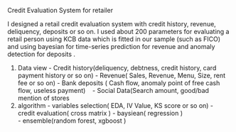 Credit Evaluation System for retailer

I designed a retail credit evaluation system with credit history, revenue, deliquency, deposits or so on.
I used about 200 parameters for evaluating a retail person using KCB data which is fitted in our sample (such as FICO) 
and using bayesian for time-series prediction for revenue and anomaly detection for deposits .
  
  1) Data view
    - Credit history(deliquency, debtness, credit history, card payment history or so on)
    - Revenue( Sales, Revenue, Menu, Size, rent fee or so on)
    - Bank deposits ( Cash flow, anomaly point of free cash flow, useless payment)
    - Social Data(Search amount, good/bad mention of stores
  2) algorithm
    - variables selection( EDA, IV Value, KS score or so on)
    - credit evaluation( cross matrix )
    - baysiean( regression )  
    - ensemble(random forest, xgboost ) 
    
